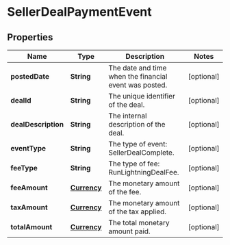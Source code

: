 
# SellerDealPaymentEvent

## Properties
Name | Type | Description | Notes
------------ | ------------- | ------------- | -------------
**postedDate** | **String** | The date and time when the financial event was posted. |  [optional]
**dealId** | **String** | The unique identifier of the deal. |  [optional]
**dealDescription** | **String** | The internal description of the deal. |  [optional]
**eventType** | **String** | The type of event: SellerDealComplete. |  [optional]
**feeType** | **String** | The type of fee: RunLightningDealFee. |  [optional]
**feeAmount** | [**Currency**](Currency.md) | The monetary amount of the fee. |  [optional]
**taxAmount** | [**Currency**](Currency.md) | The monetary amount of the tax applied. |  [optional]
**totalAmount** | [**Currency**](Currency.md) | The total monetary amount paid. |  [optional]



